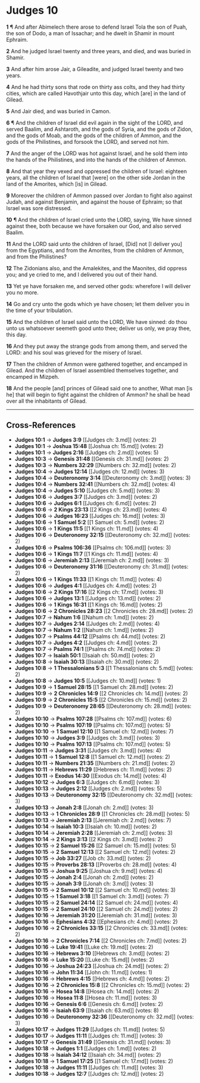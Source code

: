 # Judges 10

**1** ¶ And after Abimelech there arose to defend Israel Tola the son of Puah, the son of Dodo, a man of Issachar; and he dwelt in Shamir in mount Ephraim.

**2** And he judged Israel twenty and three years, and died, and was buried in Shamir.

**3** And after him arose Jair, a Gileadite, and judged Israel twenty and two years.

**4** And he had thirty sons that rode on thirty ass colts, and they had thirty cities, which are called Havothjair unto this day, which [are] in the land of Gilead.

**5** And Jair died, and was buried in Camon.

**6** ¶ And the children of Israel did evil again in the sight of the LORD, and served Baalim, and Ashtaroth, and the gods of Syria, and the gods of Zidon, and the gods of Moab, and the gods of the children of Ammon, and the gods of the Philistines, and forsook the LORD, and served not him.

**7** And the anger of the LORD was hot against Israel, and he sold them into the hands of the Philistines, and into the hands of the children of Ammon.

**8** And that year they vexed and oppressed the children of Israel: eighteen years, all the children of Israel that [were] on the other side Jordan in the land of the Amorites, which [is] in Gilead.

**9** Moreover the children of Ammon passed over Jordan to fight also against Judah, and against Benjamin, and against the house of Ephraim; so that Israel was sore distressed.

**10** ¶ And the children of Israel cried unto the LORD, saying, We have sinned against thee, both because we have forsaken our God, and also served Baalim.

**11** And the LORD said unto the children of Israel, [Did] not [I deliver you] from the Egyptians, and from the Amorites, from the children of Ammon, and from the Philistines?

**12** The Zidonians also, and the Amalekites, and the Maonites, did oppress you; and ye cried to me, and I delivered you out of their hand.

**13** Yet ye have forsaken me, and served other gods: wherefore I will deliver you no more.

**14** Go and cry unto the gods which ye have chosen; let them deliver you in the time of your tribulation.

**15** And the children of Israel said unto the LORD, We have sinned: do thou unto us whatsoever seemeth good unto thee; deliver us only, we pray thee, this day.

**16** And they put away the strange gods from among them, and served the LORD: and his soul was grieved for the misery of Israel.

**17** Then the children of Ammon were gathered together, and encamped in Gilead. And the children of Israel assembled themselves together, and encamped in Mizpeh.

**18** And the people [and] princes of Gilead said one to another, What man [is he] that will begin to fight against the children of Ammon? he shall be head over all the inhabitants of Gilead.

---

## Cross-References

- **Judges 10:1** → **Judges 3:9** [[Judges ch: 3.md]] (votes: 2)
- **Judges 10:1** → **Joshua 15:48** [[Joshua ch: 15.md]] (votes: 2)
- **Judges 10:1** → **Judges 2:16** [[Judges ch: 2.md]] (votes: 5)
- **Judges 10:3** → **Genesis 31:48** [[Genesis ch: 31.md]] (votes: 2)
- **Judges 10:3** → **Numbers 32:29** [[Numbers ch: 32.md]] (votes: 2)
- **Judges 10:4** → **Judges 12:14** [[Judges ch: 12.md]] (votes: 3)
- **Judges 10:4** → **Deuteronomy 3:14** [[Deuteronomy ch: 3.md]] (votes: 3)
- **Judges 10:4** → **Numbers 32:41** [[Numbers ch: 32.md]] (votes: 4)
- **Judges 10:4** → **Judges 5:10** [[Judges ch: 5.md]] (votes: 3)
- **Judges 10:6** → **Judges 3:7** [[Judges ch: 3.md]] (votes: 2)
- **Judges 10:6** → **Judges 6:1** [[Judges ch: 6.md]] (votes: 2)
- **Judges 10:6** → **2 Kings 23:13** [[2 Kings ch: 23.md]] (votes: 4)
- **Judges 10:6** → **Judges 16:23** [[Judges ch: 16.md]] (votes: 3)
- **Judges 10:6** → **1 Samuel 5:2** [[1 Samuel ch: 5.md]] (votes: 2)
- **Judges 10:6** → **1 Kings 11:5** [[1 Kings ch: 11.md]] (votes: 4)
- **Judges 10:6** → **Deuteronomy 32:15** [[Deuteronomy ch: 32.md]] (votes: 2)
- **Judges 10:6** → **Psalms 106:36** [[Psalms ch: 106.md]] (votes: 3)
- **Judges 10:6** → **1 Kings 11:7** [[1 Kings ch: 11.md]] (votes: 4)
- **Judges 10:6** → **Jeremiah 2:13** [[Jeremiah ch: 2.md]] (votes: 3)
- **Judges 10:6** → **Deuteronomy 31:16** [[Deuteronomy ch: 31.md]] (votes: 2)
- **Judges 10:6** → **1 Kings 11:33** [[1 Kings ch: 11.md]] (votes: 4)
- **Judges 10:6** → **Judges 4:1** [[Judges ch: 4.md]] (votes: 2)
- **Judges 10:6** → **2 Kings 17:16** [[2 Kings ch: 17.md]] (votes: 3)
- **Judges 10:6** → **Judges 13:1** [[Judges ch: 13.md]] (votes: 2)
- **Judges 10:6** → **1 Kings 16:31** [[1 Kings ch: 16.md]] (votes: 2)
- **Judges 10:6** → **2 Chronicles 28:23** [[2 Chronicles ch: 28.md]] (votes: 2)
- **Judges 10:7** → **Nahum 1:6** [[Nahum ch: 1.md]] (votes: 2)
- **Judges 10:7** → **Judges 2:14** [[Judges ch: 2.md]] (votes: 4)
- **Judges 10:7** → **Nahum 1:2** [[Nahum ch: 1.md]] (votes: 2)
- **Judges 10:7** → **Psalms 44:12** [[Psalms ch: 44.md]] (votes: 2)
- **Judges 10:7** → **Judges 4:2** [[Judges ch: 4.md]] (votes: 2)
- **Judges 10:7** → **Psalms 74:1** [[Psalms ch: 74.md]] (votes: 2)
- **Judges 10:7** → **Isaiah 50:1** [[Isaiah ch: 50.md]] (votes: 2)
- **Judges 10:8** → **Isaiah 30:13** [[Isaiah ch: 30.md]] (votes: 2)
- **Judges 10:8** → **1 Thessalonians 5:3** [[1 Thessalonians ch: 5.md]] (votes: 2)
- **Judges 10:8** → **Judges 10:5** [[Judges ch: 10.md]] (votes: 1)
- **Judges 10:9** → **1 Samuel 28:15** [[1 Samuel ch: 28.md]] (votes: 2)
- **Judges 10:9** → **2 Chronicles 14:9** [[2 Chronicles ch: 14.md]] (votes: 2)
- **Judges 10:9** → **2 Chronicles 15:5** [[2 Chronicles ch: 15.md]] (votes: 2)
- **Judges 10:9** → **Deuteronomy 28:65** [[Deuteronomy ch: 28.md]] (votes: 2)
- **Judges 10:10** → **Psalms 107:28** [[Psalms ch: 107.md]] (votes: 6)
- **Judges 10:10** → **Psalms 107:19** [[Psalms ch: 107.md]] (votes: 5)
- **Judges 10:10** → **1 Samuel 12:10** [[1 Samuel ch: 12.md]] (votes: 7)
- **Judges 10:10** → **Judges 3:9** [[Judges ch: 3.md]] (votes: 3)
- **Judges 10:10** → **Psalms 107:13** [[Psalms ch: 107.md]] (votes: 5)
- **Judges 10:11** → **Judges 3:31** [[Judges ch: 3.md]] (votes: 4)
- **Judges 10:11** → **1 Samuel 12:8** [[1 Samuel ch: 12.md]] (votes: 2)
- **Judges 10:11** → **Numbers 21:35** [[Numbers ch: 21.md]] (votes: 2)
- **Judges 10:11** → **Hebrews 11:29** [[Hebrews ch: 11.md]] (votes: 2)
- **Judges 10:11** → **Exodus 14:30** [[Exodus ch: 14.md]] (votes: 4)
- **Judges 10:12** → **Judges 6:3** [[Judges ch: 6.md]] (votes: 3)
- **Judges 10:13** → **Judges 2:12** [[Judges ch: 2.md]] (votes: 5)
- **Judges 10:13** → **Deuteronomy 32:15** [[Deuteronomy ch: 32.md]] (votes: 3)
- **Judges 10:13** → **Jonah 2:8** [[Jonah ch: 2.md]] (votes: 3)
- **Judges 10:13** → **1 Chronicles 28:9** [[1 Chronicles ch: 28.md]] (votes: 5)
- **Judges 10:13** → **Jeremiah 2:13** [[Jeremiah ch: 2.md]] (votes: 7)
- **Judges 10:14** → **Isaiah 10:3** [[Isaiah ch: 10.md]] (votes: 2)
- **Judges 10:14** → **Jeremiah 2:28** [[Jeremiah ch: 2.md]] (votes: 3)
- **Judges 10:14** → **2 Kings 3:13** [[2 Kings ch: 3.md]] (votes: 2)
- **Judges 10:15** → **2 Samuel 15:26** [[2 Samuel ch: 15.md]] (votes: 5)
- **Judges 10:15** → **2 Samuel 12:13** [[2 Samuel ch: 12.md]] (votes: 2)
- **Judges 10:15** → **Job 33:27** [[Job ch: 33.md]] (votes: 2)
- **Judges 10:15** → **Proverbs 28:13** [[Proverbs ch: 28.md]] (votes: 4)
- **Judges 10:15** → **Joshua 9:25** [[Joshua ch: 9.md]] (votes: 4)
- **Judges 10:15** → **Jonah 2:4** [[Jonah ch: 2.md]] (votes: 2)
- **Judges 10:15** → **Jonah 3:9** [[Jonah ch: 3.md]] (votes: 3)
- **Judges 10:15** → **2 Samuel 10:12** [[2 Samuel ch: 10.md]] (votes: 3)
- **Judges 10:15** → **1 Samuel 3:18** [[1 Samuel ch: 3.md]] (votes: 7)
- **Judges 10:15** → **2 Samuel 24:14** [[2 Samuel ch: 24.md]] (votes: 4)
- **Judges 10:15** → **2 Samuel 24:10** [[2 Samuel ch: 24.md]] (votes: 2)
- **Judges 10:16** → **Jeremiah 31:20** [[Jeremiah ch: 31.md]] (votes: 3)
- **Judges 10:16** → **Ephesians 4:32** [[Ephesians ch: 4.md]] (votes: 2)
- **Judges 10:16** → **2 Chronicles 33:15** [[2 Chronicles ch: 33.md]] (votes: 2)
- **Judges 10:16** → **2 Chronicles 7:14** [[2 Chronicles ch: 7.md]] (votes: 2)
- **Judges 10:16** → **Luke 19:41** [[Luke ch: 19.md]] (votes: 2)
- **Judges 10:16** → **Hebrews 3:10** [[Hebrews ch: 3.md]] (votes: 2)
- **Judges 10:16** → **Luke 15:20** [[Luke ch: 15.md]] (votes: 2)
- **Judges 10:16** → **Joshua 24:23** [[Joshua ch: 24.md]] (votes: 2)
- **Judges 10:16** → **John 11:34** [[John ch: 11.md]] (votes: 1)
- **Judges 10:16** → **Hebrews 4:15** [[Hebrews ch: 4.md]] (votes: 2)
- **Judges 10:16** → **2 Chronicles 15:8** [[2 Chronicles ch: 15.md]] (votes: 2)
- **Judges 10:16** → **Hosea 14:8** [[Hosea ch: 14.md]] (votes: 2)
- **Judges 10:16** → **Hosea 11:8** [[Hosea ch: 11.md]] (votes: 3)
- **Judges 10:16** → **Genesis 6:6** [[Genesis ch: 6.md]] (votes: 2)
- **Judges 10:16** → **Isaiah 63:9** [[Isaiah ch: 63.md]] (votes: 8)
- **Judges 10:16** → **Deuteronomy 32:36** [[Deuteronomy ch: 32.md]] (votes: 3)
- **Judges 10:17** → **Judges 11:29** [[Judges ch: 11.md]] (votes: 5)
- **Judges 10:17** → **Judges 11:11** [[Judges ch: 11.md]] (votes: 3)
- **Judges 10:17** → **Genesis 31:49** [[Genesis ch: 31.md]] (votes: 3)
- **Judges 10:18** → **Judges 1:1** [[Judges ch: 1.md]] (votes: 2)
- **Judges 10:18** → **Isaiah 34:12** [[Isaiah ch: 34.md]] (votes: 2)
- **Judges 10:18** → **1 Samuel 17:25** [[1 Samuel ch: 17.md]] (votes: 2)
- **Judges 10:18** → **Judges 11:11** [[Judges ch: 11.md]] (votes: 3)
- **Judges 10:18** → **Judges 12:7** [[Judges ch: 12.md]] (votes: 2)
